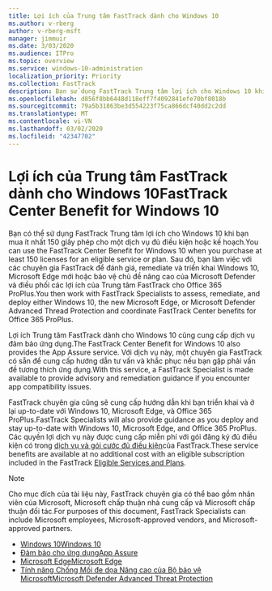 ```yaml
---
title: Lợi ích của Trung tâm FastTrack dành cho Windows 10
ms.author: v-rberg
author: v-rberg-msft
manager: jimmuir
ms.date: 3/03/2020
ms.audience: ITPro
ms.topic: overview
ms.service: windows-10-administration
localization_priority: Priority
ms.collection: FastTrack
description: Bạn sử dụng FastTrack Trung tâm lợi ích cho Windows 10 khi bạn mua ít *nhất* 150 giấy phép cho một dịch vụ đủ điều kiện hoặc kế hoạch.
ms.openlocfilehash: d856f8bb6448d118eff7f4092841efe70bf8018b
ms.sourcegitcommit: 79a5b31863be3d554223f75ca866dcf40dd2c2dd
ms.translationtype: MT
ms.contentlocale: vi-VN
ms.lasthandoff: 03/02/2020
ms.locfileid: "42347702"
---
```

# <a name="fasttrack-center-benefit-for-windows-10"></a><span data-ttu-id="062f4-103">Lợi ích của Trung tâm FastTrack dành cho Windows 10</span><span class="sxs-lookup"><span data-stu-id="062f4-103">FastTrack Center Benefit for Windows 10</span></span>

<span data-ttu-id="062f4-104">Bạn có thể sử dụng FastTrack Trung tâm lợi ích cho Windows 10 khi bạn mua ít nhất 150 giấy phép cho một dịch vụ đủ điều kiện hoặc kế hoạch.</span><span class="sxs-lookup"><span data-stu-id="062f4-104">You can use the FastTrack Center Benefit for Windows 10 when you purchase at least 150 licenses for an eligible service or plan.</span></span> <span data-ttu-id="062f4-105">Sau đó, bạn làm việc với các chuyên gia FastTrack để đánh giá, remediate và triển khai Windows 10, Microsoft Edge mới hoặc bảo vệ chủ đề nâng cao của Microsoft Defender và điều phối các lợi ích của Trung tâm FastTrack cho Office 365 ProPlus.</span><span class="sxs-lookup"><span data-stu-id="062f4-105">You then work with FastTrack Specialists to assess, remediate, and deploy either Windows 10, the new Microsoft Edge, or Microsoft Defender Advanced Thread Protection and coordinate FastTrack Center benefits for Office 365 ProPlus.</span></span> 

<span data-ttu-id="062f4-106">Lợi ích Trung tâm FastTrack dành cho Windows 10 cũng cung cấp dịch vụ đảm bảo ứng dụng.</span><span class="sxs-lookup"><span data-stu-id="062f4-106">The FastTrack Center Benefit for Windows 10 also provides the App Assure service.</span></span> <span data-ttu-id="062f4-107">Với dịch vụ này, một chuyên gia FastTrack có sẵn để cung cấp hướng dẫn tư vấn và khắc phục nếu bạn gặp phải vấn đề tương thích ứng dụng.</span><span class="sxs-lookup"><span data-stu-id="062f4-107">With this service, a FastTrack Specialist is made available to provide advisory and remediation guidance if you encounter app compatibility issues.</span></span> 

<span data-ttu-id="062f4-108">FastTrack chuyên gia cũng sẽ cung cấp hướng dẫn khi bạn triển khai và ở lại up-to-date với Windows 10, Microsoft Edge, và Office 365 ProPlus.</span><span class="sxs-lookup"><span data-stu-id="062f4-108">FastTrack Specialists will also provide guidance as you deploy and stay up-to-date with Windows 10, Microsoft Edge, and Office 365 ProPlus.</span></span> <span data-ttu-id="062f4-109">Các quyền lợi dịch vụ này được cung cấp miễn phí với gói đăng ký đủ điều kiện có trong [dịch vụ và gói cước đủ điều kiện](M365-eligible-services-and-plans.md)của FastTrack.</span><span class="sxs-lookup"><span data-stu-id="062f4-109">These service benefits are available at no additional cost with an eligible subscription included in the FastTrack [Eligible Services and Plans](M365-eligible-services-and-plans.md).</span></span>
  
> [!NOTE]
> <span data-ttu-id="062f4-110">Cho mục đích của tài liệu này, FastTrack chuyên gia có thể bao gồm nhân viên của Microsoft, Microsoft chấp thuận nhà cung cấp và Microsoft chấp thuận đối tác.</span><span class="sxs-lookup"><span data-stu-id="062f4-110">For purposes of this document, FastTrack Specialists can include Microsoft employees, Microsoft-approved vendors, and Microsoft-approved partners.</span></span> 
    
- [<span data-ttu-id="062f4-111">Windows 10</span><span class="sxs-lookup"><span data-stu-id="062f4-111">Windows 10</span></span>](Win-10-windows-10.md)
- [<span data-ttu-id="062f4-112">Đảm bảo cho ứng dụng</span><span class="sxs-lookup"><span data-stu-id="062f4-112">App Assure</span></span>](Win-10-app-assure.md)
- [<span data-ttu-id="062f4-113">Microsoft Edge</span><span class="sxs-lookup"><span data-stu-id="062f4-113">Microsoft Edge</span></span>](Win-10-microsoft-edge.md)
- [<span data-ttu-id="062f4-114">Tính năng Chống Mối đe dọa Nâng cao của Bộ bảo vệ Microsoft</span><span class="sxs-lookup"><span data-stu-id="062f4-114">Microsoft Defender Advanced Threat Protection</span></span>](Win-10-microsoft-defender-atp.md)
  

  

 